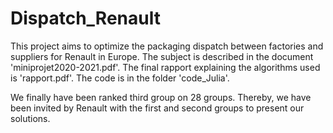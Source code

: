 # Dispatch_Renault

This project aims to optimize the packaging dispatch between factories and suppliers for Renault in Europe. The subject is described in the document 'miniprojet2020-2021.pdf'. The final rapport explaining the algorithms used is 'rapport.pdf'. The code is in the folder 'code_Julia'.

We finally have been ranked third group on 28 groups. Thereby, we have been invited by Renault with the first and second groups to present our solutions.
